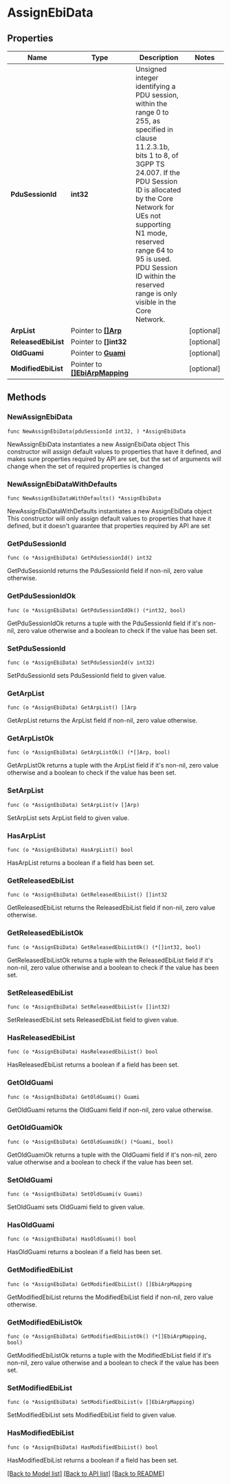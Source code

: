 # AssignEbiData

## Properties

Name | Type | Description | Notes
------------ | ------------- | ------------- | -------------
**PduSessionId** | **int32** | Unsigned integer identifying a PDU session, within the range 0 to 255, as specified in  clause 11.2.3.1b, bits 1 to 8, of 3GPP TS 24.007. If the PDU Session ID is allocated by the  Core Network for UEs not supporting N1 mode, reserved range 64 to 95 is used. PDU Session ID  within the reserved range is only visible in the Core Network.   | 
**ArpList** | Pointer to [**[]Arp**](Arp.md) |  | [optional] 
**ReleasedEbiList** | Pointer to **[]int32** |  | [optional] 
**OldGuami** | Pointer to [**Guami**](Guami.md) |  | [optional] 
**ModifiedEbiList** | Pointer to [**[]EbiArpMapping**](EbiArpMapping.md) |  | [optional] 

## Methods

### NewAssignEbiData

`func NewAssignEbiData(pduSessionId int32, ) *AssignEbiData`

NewAssignEbiData instantiates a new AssignEbiData object
This constructor will assign default values to properties that have it defined,
and makes sure properties required by API are set, but the set of arguments
will change when the set of required properties is changed

### NewAssignEbiDataWithDefaults

`func NewAssignEbiDataWithDefaults() *AssignEbiData`

NewAssignEbiDataWithDefaults instantiates a new AssignEbiData object
This constructor will only assign default values to properties that have it defined,
but it doesn't guarantee that properties required by API are set

### GetPduSessionId

`func (o *AssignEbiData) GetPduSessionId() int32`

GetPduSessionId returns the PduSessionId field if non-nil, zero value otherwise.

### GetPduSessionIdOk

`func (o *AssignEbiData) GetPduSessionIdOk() (*int32, bool)`

GetPduSessionIdOk returns a tuple with the PduSessionId field if it's non-nil, zero value otherwise
and a boolean to check if the value has been set.

### SetPduSessionId

`func (o *AssignEbiData) SetPduSessionId(v int32)`

SetPduSessionId sets PduSessionId field to given value.


### GetArpList

`func (o *AssignEbiData) GetArpList() []Arp`

GetArpList returns the ArpList field if non-nil, zero value otherwise.

### GetArpListOk

`func (o *AssignEbiData) GetArpListOk() (*[]Arp, bool)`

GetArpListOk returns a tuple with the ArpList field if it's non-nil, zero value otherwise
and a boolean to check if the value has been set.

### SetArpList

`func (o *AssignEbiData) SetArpList(v []Arp)`

SetArpList sets ArpList field to given value.

### HasArpList

`func (o *AssignEbiData) HasArpList() bool`

HasArpList returns a boolean if a field has been set.

### GetReleasedEbiList

`func (o *AssignEbiData) GetReleasedEbiList() []int32`

GetReleasedEbiList returns the ReleasedEbiList field if non-nil, zero value otherwise.

### GetReleasedEbiListOk

`func (o *AssignEbiData) GetReleasedEbiListOk() (*[]int32, bool)`

GetReleasedEbiListOk returns a tuple with the ReleasedEbiList field if it's non-nil, zero value otherwise
and a boolean to check if the value has been set.

### SetReleasedEbiList

`func (o *AssignEbiData) SetReleasedEbiList(v []int32)`

SetReleasedEbiList sets ReleasedEbiList field to given value.

### HasReleasedEbiList

`func (o *AssignEbiData) HasReleasedEbiList() bool`

HasReleasedEbiList returns a boolean if a field has been set.

### GetOldGuami

`func (o *AssignEbiData) GetOldGuami() Guami`

GetOldGuami returns the OldGuami field if non-nil, zero value otherwise.

### GetOldGuamiOk

`func (o *AssignEbiData) GetOldGuamiOk() (*Guami, bool)`

GetOldGuamiOk returns a tuple with the OldGuami field if it's non-nil, zero value otherwise
and a boolean to check if the value has been set.

### SetOldGuami

`func (o *AssignEbiData) SetOldGuami(v Guami)`

SetOldGuami sets OldGuami field to given value.

### HasOldGuami

`func (o *AssignEbiData) HasOldGuami() bool`

HasOldGuami returns a boolean if a field has been set.

### GetModifiedEbiList

`func (o *AssignEbiData) GetModifiedEbiList() []EbiArpMapping`

GetModifiedEbiList returns the ModifiedEbiList field if non-nil, zero value otherwise.

### GetModifiedEbiListOk

`func (o *AssignEbiData) GetModifiedEbiListOk() (*[]EbiArpMapping, bool)`

GetModifiedEbiListOk returns a tuple with the ModifiedEbiList field if it's non-nil, zero value otherwise
and a boolean to check if the value has been set.

### SetModifiedEbiList

`func (o *AssignEbiData) SetModifiedEbiList(v []EbiArpMapping)`

SetModifiedEbiList sets ModifiedEbiList field to given value.

### HasModifiedEbiList

`func (o *AssignEbiData) HasModifiedEbiList() bool`

HasModifiedEbiList returns a boolean if a field has been set.


[[Back to Model list]](../README.md#documentation-for-models) [[Back to API list]](../README.md#documentation-for-api-endpoints) [[Back to README]](../README.md)


